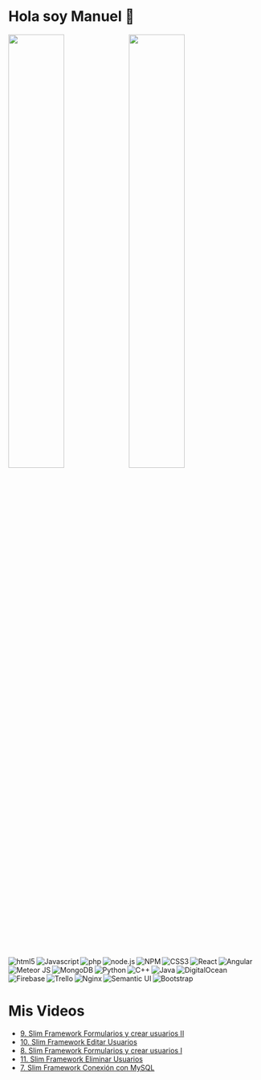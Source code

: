 # Hola soy Manuel 👋

<!--
**maserna06/maserna06** is a ✨ _special_ ✨ repository because its `README.md` (this file) appears on your GitHub profile.

Here are some ideas to get you started:

- 🔭 I’m currently working on ...
- 🌱 I’m currently learning ...
- 👯 I’m looking to collaborate on ...
- 🤔 I’m looking for help with ...
- 💬 Ask me about ...
- 📫 How to reach me: ...
- 😄 Pronouns: ...
- ⚡ Fun fact: ...
-->

<img align="left" width="47%" src="https://github-readme-stats.vercel.app/api?username=maserna06&show_icons=true&theme=radical" />
<img align="left" width="47%" src="https://github-readme-stats.vercel.app/api/top-langs/?username=maserna06&layout=compact" />

<img align="left" alt="html5" src="https://img.shields.io/badge/html5-%23E34F26.svg?style=for-the-badge&logo=html5&logoColor=white" />
<img align="left" alt="Javascript" src="https://img.shields.io/badge/javascript-%23323330.svg?style=for-the-badge&logo=javascript&logoColor=%23F7DF1E" />
<img align="left" alt="php" src="https://img.shields.io/badge/php-%23777BB4.svg?style=for-the-badge&logo=php&logoColor=white" />
<img align="left" alt="node.js" src="https://img.shields.io/badge/node.js-6DA55F?style=for-the-badge&logo=node.js&logoColor=white" />
<img align="left" alt="NPM" src="https://img.shields.io/badge/NPM-%23000000.svg?style=for-the-badge&logo=npm&logoColor=white" />
<img align="left" alt="CSS3" src="https://img.shields.io/badge/css3-%231572B6.svg?style=for-the-badge&logo=css3&logoColor=white" />
<img align="left" alt="React" src="https://img.shields.io/badge/react-%2320232a.svg?style=for-the-badge&logo=react&logoColor=%2361DAFB" />
<img align="left" alt="Angular" src="https://img.shields.io/badge/angular-%23DD0031.svg?style=for-the-badge&logo=angular&logoColor=white" />
<img align="left" alt="Meteor JS"src="https://img.shields.io/badge/meteorjs-%23d74c4c.svg?style=for-the-badge&logo=meteor&logoColor=white" />
<img align="left" alt="MongoDB" src="https://img.shields.io/badge/MongoDB-%234ea94b.svg?style=for-the-badge&logo=mongodb&logoColor=white" />
<img align="left" alt="Python" src="https://img.shields.io/badge/python-3670A0?style=for-the-badge&logo=python&logoColor=ffdd54" />
<img align="left" alt="C++" src="https://img.shields.io/badge/c++-%2300599C.svg?style=for-the-badge&logo=c%2B%2B&logoColor=white" />
<img align="left" alt="Java" src="https://img.shields.io/badge/java-%23ED8B00.svg?style=for-the-badge&logo=java&logoColor=white" />
<img align="left" alt="DigitalOcean" src="https://img.shields.io/badge/DigitalOcean-%230167ff.svg?style=for-the-badge&logo=digitalOcean&logoColor=white" />
<img align="left" alt="Firebase" src="https://img.shields.io/badge/firebase-%23039BE5.svg?style=for-the-badge&logo=firebase" />
<img align="left" alt="Trello" src="https://img.shields.io/badge/Trello-%23026AA7.svg?style=for-the-badge&logo=Trello&logoColor=white" />
<img align="left" alt="Nginx" src="https://img.shields.io/badge/nginx-%23009639.svg?style=for-the-badge&logo=nginx&logoColor=white" />
<img align="left" alt="Semantic UI" src="https://img.shields.io/badge/Semantic%20UI%20React-%2335BDB2.svg?style=for-the badge&logo=SemanticUIReact&logoColor=white)" />
<img alt="Bootstrap" src="https://img.shields.io/badge/bootstrap-%23563D7C.svg?style=for-the-badge&logo=bootstrap&logoColor=white" />

# Mis Videos

<!-- YT_VIDEOS_LIST:START -->
- [9.  Slim Framework Formularios y crear usuarios II](https://www.youtube.com/watch?v=BH9ykv0omHw)
- [10.  Slim Framework Editar Usuarios](https://www.youtube.com/watch?v=wGmnUg3lRW0)
- [8.  Slim Framework Formularios y crear usuarios I](https://www.youtube.com/watch?v=GeT2kcWdEPg)
- [11.  Slim Framework Eliminar Usuarios](https://www.youtube.com/watch?v=62Boqga7N6Y)
- [7.  Slim Framework Conexión con  MySQL](https://www.youtube.com/watch?v=gWlFTqbdm7w)
<!-- YT_VIDEOS_LIST:END -->
